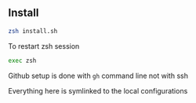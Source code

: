 ## Install

```bash
zsh install.sh
```

To restart zsh session
```bash
exec zsh
```

Github setup is done with `gh` command line not with ssh

Everything here is symlinked to the local configurations
